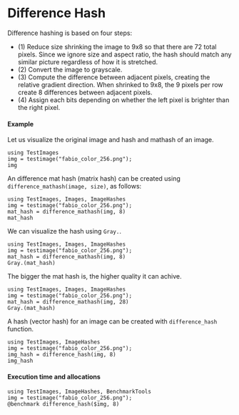 # Difference Hash

Difference hashing is based on four steps:

- (1) Reduce size shrinking the image to 9x8 so that there are 72 total pixels. Since we ignore size and aspect ratio, the hash should match any similar picture regardless of how it is stretched.
- (2) Convert the image to grayscale.
- (3) Compute the difference between adjacent pixels, creating the relative gradient direction. When shrinked to 9x8, the 9 pixels per row create 8 differences between adjacent pixels. 
- (4) Assign each bits depending on whether the left pixel is brighter than the right pixel. 



#### Example

Let us visualize the original image and hash and mathash of an image.

```@example
using TestImages
img = testimage("fabio_color_256.png");
img
```

An difference mat hash (matrix hash) can be created using `difference_mathash(image, size)`, as follows:

```@example
using TestImages, Images, ImageHashes
img = testimage("fabio_color_256.png");
mat_hash = difference_mathash(img, 8)
mat_hash
```


We can visualize the hash using `Gray.`.

```@example
using TestImages, Images, ImageHashes
img = testimage("fabio_color_256.png");
mat_hash = difference_mathash(img, 8)
Gray.(mat_hash)
```

The bigger the mat hash is, the higher quality it can achive.

```@example
using TestImages, Images, ImageHashes
img = testimage("fabio_color_256.png");
mat_hash = difference_mathash(img, 28)
Gray.(mat_hash)
```

A hash (vector hash) for an image can be created with `difference_hash` function.

```@example
using TestImages, ImageHashes
img = testimage("fabio_color_256.png");
img_hash = difference_hash(img, 8)
img_hash
```

#### Execution time and allocations

```@example
using TestImages, ImageHashes, BenchmarkTools
img = testimage("fabio_color_256.png");
@benchmark difference_hash($img, 8)
```
